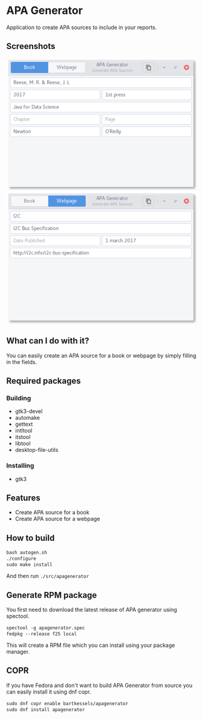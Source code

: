 # APA Generator

Application to create APA sources to include in your reports.

## Screenshots

![APA Generator - Book](data/screenshots/book.png)
![APA Generator - Webpage](data/screenshots/webpage.png)

## What can I do with it?

You can easily create an APA source for a book or webpage by simply
filling in the fields.

## Required packages

### Building

- gtk3-devel
- automake
- gettext
- intltool
- itstool
- libtool
- desktop-file-utils

### Installing

- gtk3

## Features

- Create APA source for a book
- Create APA source for a webpage

## How to build

```
bash autogen.sh
./configure
sudo make install
```

And then run `./src/apagenerator`

## Generate RPM package

You first need to download the latest
release of APA generator using spectool.

```
spectool -g apagenerator.spec
fedpkg --release f25 local
```

This will create a RPM file which you can install using your package manager.

## COPR

If you have Fedora and don't want to build APA Generator from source you can easily install it using dnf copr.

```
sudo dnf copr enable bartkessels/apagenerator
sudo dnf install apagenerator
```
